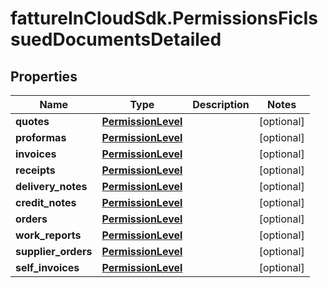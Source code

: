 # fattureInCloudSdk.PermissionsFicIssuedDocumentsDetailed

## Properties

Name | Type | Description | Notes
------------ | ------------- | ------------- | -------------
**quotes** | [**PermissionLevel**](PermissionLevel.md) |  | [optional] 
**proformas** | [**PermissionLevel**](PermissionLevel.md) |  | [optional] 
**invoices** | [**PermissionLevel**](PermissionLevel.md) |  | [optional] 
**receipts** | [**PermissionLevel**](PermissionLevel.md) |  | [optional] 
**delivery_notes** | [**PermissionLevel**](PermissionLevel.md) |  | [optional] 
**credit_notes** | [**PermissionLevel**](PermissionLevel.md) |  | [optional] 
**orders** | [**PermissionLevel**](PermissionLevel.md) |  | [optional] 
**work_reports** | [**PermissionLevel**](PermissionLevel.md) |  | [optional] 
**supplier_orders** | [**PermissionLevel**](PermissionLevel.md) |  | [optional] 
**self_invoices** | [**PermissionLevel**](PermissionLevel.md) |  | [optional] 



